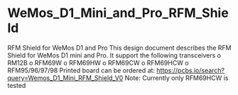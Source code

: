 # WeMos_D1_Mini_and_Pro_RFM_Shield
RFM Shield for WeMos D1 and Pro
This design document describes the RFM Shield for WeMos D1 mini and Pro.
It support the following transceivers
o	RM12B
o	RFM69W
o	RFM69HW
o	RFM69CW
o	RFM69HCW
o	RFM95/96/97/98
Printed board can be ordered at:
https://pcbs.io/search?query=Wemos_D1_Mini_RFM_Shield_V0
Note:
Currently only RFM69HCW is tested
